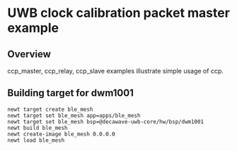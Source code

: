 # UWB clock calibration packet master example

## Overview
ccp_master, ccp_relay, ccp_slave examples illustrate simple usage of ccp.

## Building target for dwm1001

```no-highlight
newt target create ble_mesh
newt target set ble_mesh app=apps/ble_mesh
newt target set ble_mesh bsp=@decawave-uwb-core/hw/bsp/dwm1001
newt build ble_mesh
newt create-image ble_mesh 0.0.0.0
newt load ble_mesh
```